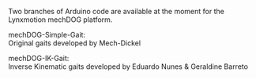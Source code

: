 Two branches of Arduino code are available at the moment for the Lynxmotion mechDOG platform.

mechDOG-Simple-Gait:<br>
Original gaits developed by Mech-Dickel 

mechDOG-IK-Gait:<br>
Inverse Kinematic gaits developed by Eduardo Nunes & Geraldine Barreto
